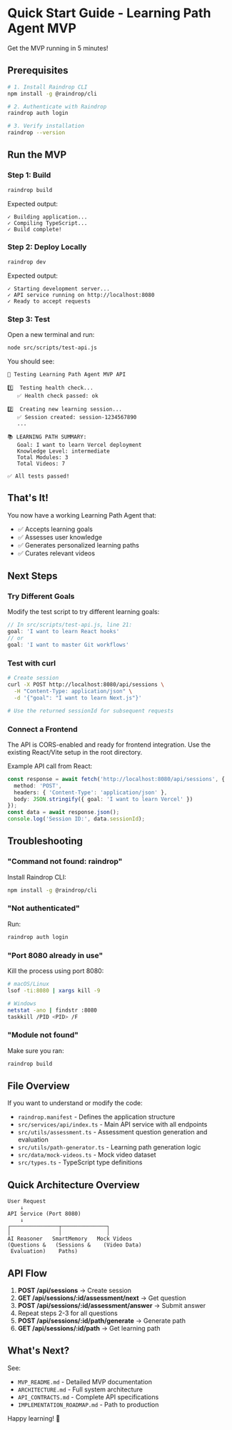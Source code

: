 # Quick Start Guide - Learning Path Agent MVP

Get the MVP running in 5 minutes!

## Prerequisites

```bash
# 1. Install Raindrop CLI
npm install -g @raindrop/cli

# 2. Authenticate with Raindrop
raindrop auth login

# 3. Verify installation
raindrop --version
```

## Run the MVP

### Step 1: Build

```bash
raindrop build
```

Expected output:
```
✓ Building application...
✓ Compiling TypeScript...
✓ Build complete!
```

### Step 2: Deploy Locally

```bash
raindrop dev
```

Expected output:
```
✓ Starting development server...
✓ API service running on http://localhost:8080
✓ Ready to accept requests
```

### Step 3: Test

Open a new terminal and run:

```bash
node src/scripts/test-api.js
```

You should see:
```
🧪 Testing Learning Path Agent MVP API

1️⃣  Testing health check...
   ✅ Health check passed: ok

2️⃣  Creating new learning session...
   ✅ Session created: session-1234567890
   ...

📚 LEARNING PATH SUMMARY:
   Goal: I want to learn Vercel deployment
   Knowledge Level: intermediate
   Total Modules: 3
   Total Videos: 7

✅ All tests passed!
```

## That's It!

You now have a working Learning Path Agent that:
- ✅ Accepts learning goals
- ✅ Assesses user knowledge
- ✅ Generates personalized learning paths
- ✅ Curates relevant videos

## Next Steps

### Try Different Goals

Modify the test script to try different learning goals:

```javascript
// In src/scripts/test-api.js, line 21:
goal: 'I want to learn React hooks'
// or
goal: 'I want to master Git workflows'
```

### Test with curl

```bash
# Create session
curl -X POST http://localhost:8080/api/sessions \
  -H "Content-Type: application/json" \
  -d '{"goal": "I want to learn Next.js"}'

# Use the returned sessionId for subsequent requests
```

### Connect a Frontend

The API is CORS-enabled and ready for frontend integration. Use the existing React/Vite setup in the root directory.

Example API call from React:

```typescript
const response = await fetch('http://localhost:8080/api/sessions', {
  method: 'POST',
  headers: { 'Content-Type': 'application/json' },
  body: JSON.stringify({ goal: 'I want to learn Vercel' })
});
const data = await response.json();
console.log('Session ID:', data.sessionId);
```

## Troubleshooting

### "Command not found: raindrop"

Install Raindrop CLI:
```bash
npm install -g @raindrop/cli
```

### "Not authenticated"

Run:
```bash
raindrop auth login
```

### "Port 8080 already in use"

Kill the process using port 8080:
```bash
# macOS/Linux
lsof -ti:8080 | xargs kill -9

# Windows
netstat -ano | findstr :8080
taskkill /PID <PID> /F
```

### "Module not found"

Make sure you ran:
```bash
raindrop build
```

## File Overview

If you want to understand or modify the code:

- `raindrop.manifest` - Defines the application structure
- `src/services/api/index.ts` - Main API service with all endpoints
- `src/utils/assessment.ts` - Assessment question generation and evaluation
- `src/utils/path-generator.ts` - Learning path generation logic
- `src/data/mock-videos.ts` - Mock video dataset
- `src/types.ts` - TypeScript type definitions

## Quick Architecture Overview

```
User Request
    ↓
API Service (Port 8080)
    ↓
┌───────────────┬──────────────┐
│               │              │
AI Reasoner   SmartMemory   Mock Videos
(Questions &   (Sessions &    (Video Data)
 Evaluation)    Paths)
```

## API Flow

1. **POST /api/sessions** → Create session
2. **GET /api/sessions/:id/assessment/next** → Get question
3. **POST /api/sessions/:id/assessment/answer** → Submit answer
4. Repeat steps 2-3 for all questions
5. **POST /api/sessions/:id/path/generate** → Generate path
6. **GET /api/sessions/:id/path** → Get learning path

## What's Next?

See:
- `MVP_README.md` - Detailed MVP documentation
- `ARCHITECTURE.md` - Full system architecture
- `API_CONTRACTS.md` - Complete API specifications
- `IMPLEMENTATION_ROADMAP.md` - Path to production

Happy learning! 🚀

